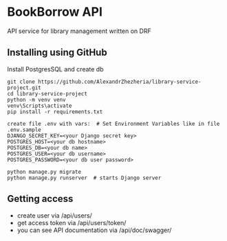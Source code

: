 ﻿# BookBorrow API

API service for library management written on DRF

## Installing using GitHub

Install PostgresSQL and create db

```shell
git clone https://github.com/AlexandrZhezheria/library-service-project.git
cd library-service-project
python -m venv venv
venv\Scripts\activate
pip install -r requirements.txt

create file .env with vars:  # Set Environment Variables like in file .env.sample
DJANGO_SECRET_KEY=<your Django secret key>
POSTGRES_HOST=<your db hostname>
POSTGRES_DB=<your db name>
POSTGRES_USER=<your db username>
POSTGRES_PASSWORD=<your db user password>

python manage.py migrate
python manage.py runserver  # starts Django server
```


## Getting access

* create user via /api/users/
* get access token via /api/users/token/
* you can see API documentation via /api/doc/swagger/
